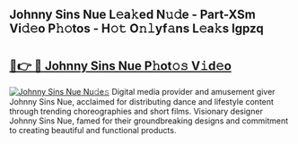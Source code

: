## Johnny Sins Nue L𝚎a𝚔ed N𝚞𝚍e - Part-XSm Vi𝚍𝚎o P𝚑𝚘tos - H𝚘𝚝 O𝚗𝚕yf𝚊ns L𝚎a𝚔s lgpzq

# <h2><a href="http://kf3w69.oniu.top/?m=Johnny+Sins+Nue">🔗👉 🔴 Johnny Sins Nue P𝚑ot𝚘𝚜 V𝚒d𝚎o</a></h2>

[![Johnny Sins Nue Nu𝚍e𝚜](https://i.imgur.com/0qMVB7G.gif)](http://kf3w69.oniu.top/?m=Johnny+Sins+Nue)
Digital media provider and amusement giver Johnny Sins Nue, acclaimed for distributing dance and lifestyle content through trending choreographies and short films. Visionary designer Johnny Sins Nue, famed for their groundbreaking designs and commitment to creating beautiful and functional products.  
